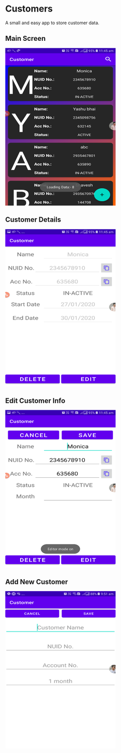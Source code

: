 # Customers
A small and easy app to store customer data.

## Main Screen
<img src="https://github.com/Gruhit13/Customers/blob/main/MainScreen.png" width="350" height="500" alt="Main Screen">

## Customer Details
<img src="https://github.com/Gruhit13/Customers/blob/main/CustomerDetail.png" width="350" height="500" alt="Customer details">

## Edit Customer Info
<img src="https://github.com/Gruhit13/Customers/blob/main/EditCustDetail.png" width="350" height="500" alt="Edit Customer">

## Add New Customer
<img src="https://github.com/Gruhit13/Customers/blob/main/AddCustomer.png" width="350" height="500" alt="Add New Customer">
